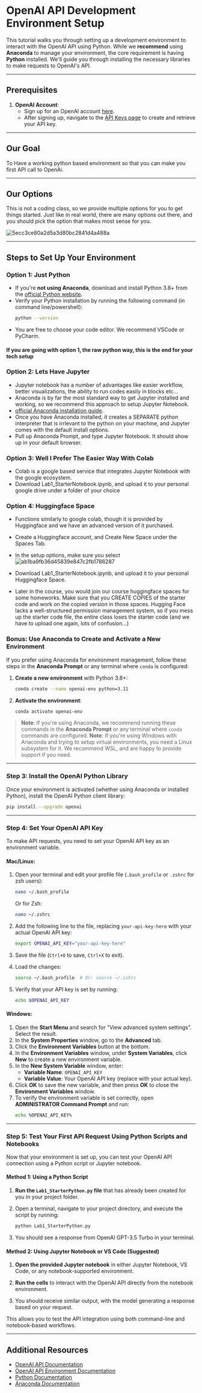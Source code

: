 # **OpenAI API Development Environment Setup**

This tutorial walks you through setting up a development environment to interact with the OpenAI API using Python. While we **recommend** using **Anaconda** to manage your environment, the core requirement is having **Python** installed. We'll guide you through installing the necessary libraries to make requests to OpenAI's API.

---

## **Prerequisites**

1. **OpenAI Account**:
   - Sign up for an OpenAI account [here](https://platform.openai.com/signup).
   - After signing up, navigate to the [API Keys page](https://platform.openai.com/account/api-keys) to create and retrieve your API key.

---

## **Our Goal**

To Have a working python based environment so that you can make you first API call to OpenAi.

---

## **Our Options**

This is not a coding class, so we provide multiple options for you to get things started. Just like in real world, there are many options out there, and you should pick the option that makes most sense for you.

![5ecc3ce80a2d5a3d80bc2841d4a488a](https://github.com/user-attachments/assets/544b1cdb-6f5e-4430-8767-4219295ef620)

---


## **Steps to Set Up Your Environment**

### **Option 1: Just Python**

- If you're **not using Anaconda**, download and install Python 3.8+ from the [official Python website](https://www.python.org/downloads/).
- Verify your Python installation by running the following command (in command line/powershell):
    ```bash
    python --version
    ```
- You are free to choose your code editor. We recommend VSCode or PyCharm.

#### If you are going with option 1, the raw python way, this is the end for your tech setup 

### **Option 2: Lets Have Jupyter**

- Jupyter notebook has a number of advantages like easier workflow, better visualizations, the ability to run codes easily in blocks etc...
- Anaconda is by far the most standard way to get Jupyter installed and working, so we recommend this approach to setup Jupyter Notebook.
- [official Anaconda installation guide](https://docs.anaconda.com/anaconda/install/).
- Once you have Anaconda installed, it creates a SEPARATE python interpreter that is irrlevant to the python on your machine, and Jupyter comes with the default install options.
- Pull up Anaconda Prompt, and type Jupyter Notebook. It should show up in your default browser.


### **Option 3: Well I Prefer The Easier Way With Colab**

- Colab is a google based service that integrates Jupyter Notebook with the google ecosystem.
- Download Lab1_StarterNotebook.ipynb, and upload it to your personal google drive under a folder of your choice


### **Option 4: Huggingface Space**

- Functions similarly to google colab, though it is provided by Huggingface and we have an advanced version of it purchased.
- Create a Huggingface account, and Create New Space under the Spaces Tab.
- In the setup options, make sure you select ![ab1ba9fb36d45839e847c2fb1786287](https://github.com/user-attachments/assets/bb481de4-b5ad-4c57-a4ca-0d3183caede0)
- Download Lab1_StarterNotebook.ipynb, and upload it to your personal Huggingface Space.

- Later in the course, you would join our course huggingface spaces for some homeworks. Make sure that you CREATE COPIES of the starter code and work on the copied version in those spaces. Hugging Face lacks a well-structured permission management system, so if you mess up the starter code file, the entire class loses the starter code (and we have to upload one again, lots of confusion...)



### **Bonus: Use Anaconda to Create and Activate a New Environment**

If you prefer using Anaconda for environment management, follow these steps in the **Anaconda Prompt** or any terminal where `conda` is configured:

1. **Create a new environment** with Python 3.8+:
    ```bash
    conda create --name openai-env python=3.11
    ```

2. **Activate the environment**:
    ```bash
    conda activate openai-env
    ```

> **Note**: If you're using Anaconda, we recommend running these commands in the **Anaconda Prompt** or any terminal where `conda` commands are configured.
> **Note**: If you're using Windows with Anaconda and trying to setup virtual environments, you need a Linux subsystem for it. We recommend WSL, and are happy to provide support if you need.

---
### **Step 3: Install the OpenAI Python Library**

Once your environment is activated (whether using Anaconda or installed Python), install the OpenAI Python client library:

```bash
pip install --upgrade openai
```

---

### **Step 4: Set Your OpenAI API Key**

To make API requests, you need to set your OpenAI API key as an environment variable.

#### **Mac/Linux**:

1. Open your terminal and edit your profile file (`.bash_profile` or `.zshrc` for zsh users):
    ```bash
    nano ~/.bash_profile
    ```
   Or for Zsh:
    ```bash
    nano ~/.zshrc
    ```

2. Add the following line to the file, replacing `your-api-key-here` with your actual OpenAI API key:
    ```bash
    export OPENAI_API_KEY="your-api-key-here"
    ```

3. Save the file (`Ctrl+O` to save, `Ctrl+X` to exit).
4. Load the changes:
    ```bash
    source ~/.bash_profile  # Or: source ~/.zshrc
    ```

5. Verify that your API key is set by running:
    ```bash
    echo $OPENAI_API_KEY
    ```

#### **Windows**:

1. Open the **Start Menu** and search for "View advanced system settings". Select the result.
2. In the **System Properties** window, go to the **Advanced** tab.
3. Click the **Environment Variables** button at the bottom.
4. In the **Environment Variables** window, under **System Variables**, click **New** to create a new environment variable.
5. In the **New System Variable** window, enter:
   - **Variable Name**: `OPENAI_API_KEY`
   - **Variable Value**: Your OpenAI API key (replace with your actual key).
6. Click **OK** to save the new variable, and then press **OK** to close the **Environment Variables** window.
7. To verify the environment variable is set correctly, open **ADMINISTRATOR Command Prompt** and run:
   ```bash
   echo %OPENAI_API_KEY%
   ```
---

### **Step 5: Test Your First API Request Using Python Scripts and Notebooks**

Now that your environment is set up, you can test your OpenAI API connection using a Python script or Jupyter notebook.

#### **Method 1: Using a Python Script**

1. **Run the `Lab1_StarterPython.py` file** that has already been created for you in your project folder.

2. Open a terminal, navigate to your project directory, and execute the script by running:
    ```bash
    python Lab1_StarterPython.py
    ```

3. You should see a response from OpenAI GPT-3.5 Turbo in your terminal.

#### **Method 2: Using Jupyter Notebook or VS Code** (Suggested)

1. **Open the provided Jupyter notebook** in either Jupyter Notebook, VS Code, or any notebook-supported environment.

2. **Run the cells** to interact with the OpenAI API directly from the notebook environment.

3. You should receive similar output, with the model generating a response based on your request.

This allows you to test the API integration using both command-line and notebook-based workflows.

---

## **Additional Resources**

- [OpenAI API Documentation](https://platform.openai.com/docs)
- [OpenAI API Environment Documentation](https://help.openai.com/en/articles/5112595-best-practices-for-api-key-safety)
- [Python Documentation](https://docs.python.org/3/)
- [Anaconda Documentation](https://docs.anaconda.com/)
